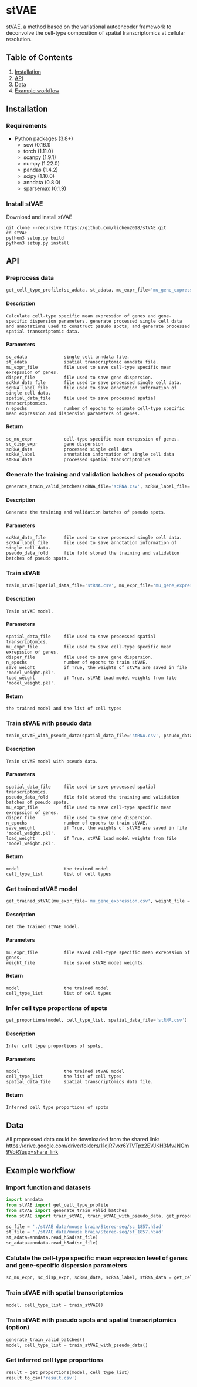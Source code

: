 # stVAE
stVAE, a method based on the variational autoencoder framework to deconvolve the cell-type composition of spatial transcriptomics at cellular resolution.

## Table of Contents
1. [Installation](#installation)
2. [API](#api)
3. [Data](#data)
4. [Example workflow](#example-workflow)
## Installation
### Requirements
- Python packages (3.8+)
  - scvi (0.16.1)
  - torch (1.11.0)
  - scanpy (1.9.1)
  - numpy (1.22.0)
  - pandas (1.4.2)
  - scipy (1.10.0)
  - anndata (0.8.0)
  - sparsemax (0.1.9)


### Install stVAE
Download and install stVAE
```
git clone --recursive https://github.com/lichen2018/stVAE.git
cd stVAE
python3 setup.py build
python3 setup.py install
```
## API
### Preprocess data
```python
get_cell_type_profile(sc_adata, st_adata, mu_expr_file='mu_gene_expression.csv', disper_file='disp_gene_expression.csv', scRNA_data_file='scRNA.csv', scRNA_label_file='scRNA_label.csv', spatial_data_file='stRNA.csv', n_epochs=250)
```
#### Description
  ```
  Calculate cell-type specific mean expression of genes and gene-specific dispersion parameters, generate processed single cell data and annotations used to construct pseudo spots, and generate processed spatial transcriptomic data.
  ```
#### Parameters  
  ```
  sc_adata              single cell anndata file.
  st_adata              spatial transcriptomic anndata file.
  mu_expr_file          file used to save cell-type specific mean exrepssion of genes.
  disper_file           file used to save gene dispersion.
  scRNA_data_file       file used to save processed single cell data.
  scRNA_label_file      file used to save annotation information of single cell data.
  spatial_data_file     file used to save processed spatial transcriptomics.
  n_epochs              number of epochs to esimate cell-type specific mean expression and dispersion parameters of genes.
  ```
#### Return 
  ```
  sc_mu_expr            cell-type specific mean exrepssion of genes.
  sc_disp_expr          gene dispersion
  scRNA_data            processed single cell data
  scRNA_label           annotation information of single cell data
  stRNA_data            processed spatial transcriptomics
  ```

### Generate the training and validation batches of pseudo spots

```python
generate_train_valid_batches(scRNA_file='scRNA.csv', scRNA_label_file='scRNA_label.csv', pseudo_data_path= './batch_data/')
```
#### Description
  ```
  Generate the training and validation batches of pseudo spots.
  ```
#### Parameters  
  ```
  scRNA_data_file       file used to save processed single cell data.
  scRNA_label_file      file used to save annotation information of single cell data.
  pseudo_data_fold      file fold stored the training and validation batches of pseudo spots.  
  ```


### Train stVAE
```python
train_stVAE(spatial_data_file='stRNA.csv', mu_expr_file='mu_gene_expression.csv', disper_file='disp_gene_expression.csv', n_epochs=2000, save_weight=True, load_weight=False)
```
#### Description
  ```
  Train stVAE model.
  ```
#### Parameters  
  ```
  spatial_data_file     file used to save processed spatial transcriptomics.
  mu_expr_file          file used to save cell-type specific mean exrepssion of genes.
  disper_file           file used to save gene dispersion.
  n_epochs              number of epochs to train stVAE.
  save_weight           if True, the weights of stVAE are saved in file 'model_weight.pkl'.
  load_weight           if True, stVAE load model weights from file 'model_weight.pkl'.
  ```
#### Return 
  ```
  the trained model and the list of cell types
  ```

### Train stVAE with pseudo data
```python
train_stVAE_with_pseudo_data(spatial_data_file='stRNA.csv', pseudo_data_fold='./batch_data/', mu_expr_file='mu_gene_expression.csv', disper_file='disp_gene_expression.csv', n_epochs=1000, save_weight=True, load_weight=False)
```
#### Description
  ```
  Train stVAE model with pseudo data.
  ```
#### Parameters  
  ```
  spatial_data_file     file used to save processed spatial transcriptomics.
  pseudo_data_fold      file fold stored the training and validation batches of pseudo spots.  
  mu_expr_file          file used to save cell-type specific mean exrepssion of genes.
  disper_file           file used to save gene dispersion.
  n_epochs              number of epochs to train stVAE.
  save_weight           if True, the weights of stVAE are saved in file 'model_weight.pkl'.
  load_weight           if True, stVAE load model weights from file 'model_weight.pkl'.
  ```
#### Return 
  ```
  model                 the trained model
  cell_type_list        list of cell types
  ```

### Get trained stVAE model
```python
get_trained_stVAE(mu_expr_file='mu_gene_expression.csv', weight_file = 'model_weight.pkl')
```
#### Description
  ```
  Get the trained stVAE model.
  ```
#### Parameters  
  ``` 
  mu_expr_file          file saved cell-type specific mean exrepssion of genes.
  weight_file           file saved stVAE model weights.
  ```
#### Return 
  ```
  model                 the trained model
  cell_type_list        list of cell types
  ```

### Infer cell type proportions of spots
```python
get_proportions(model, cell_type_list, spatial_data_file='stRNA.csv')
```
#### Description
  ```
  Infer cell type proportions of spots.
  ```
#### Parameters  
  ```
  model                 the trained stVAE model
  cell_type_list        the list of cell types
  spatial_data_file     spatial transcriptomics data file.
  ```
#### Return 
  ```
  Inferred cell type proportions of spots
  ```

## Data
All propcessed data could be downloaded from the shared link: https://drive.google.com/drive/folders/11djR7vxr6Y1VTpz2EVJKH3MvJNGm9VoR?usp=share_link  

## Example workflow
### Import function and datasets
```python
import anndata
from stVAE import get_cell_type_profile
from stVAE import generate_train_valid_batches
from stVAE import train_stVAE, train_stVAE_with_pseudo_data, get_proportions

sc_file = './stVAE data/mouse brain/Stereo-seq/sc_1857.h5ad'
st_file = './stVAE data/mouse brain/Stereo-seq/st_1857.h5ad'
st_adata=anndata.read_h5ad(st_file)
sc_adata=anndata.read_h5ad(sc_file)
```

### Calulate the cell-type specific mean expression level of genes and gene-specific dispersion parameters
```python
sc_mu_expr, sc_disp_expr, scRNA_data, scRNA_label, stRNA_data = get_cell_type_profile(sc_adata, st_adata)
```

### Train stVAE with spatial transcriptomics
```python
model, cell_type_list = train_stVAE()
```

### Train stVAE with pseudo spots and spatial transcriptomics (option)
```python
generate_train_valid_batches()
model, cell_type_list = train_stVAE_with_pseudo_data()
```

### Get inferred cell type proportions
```python
result = get_proportions(model, cell_type_list)
result.to_csv('result.csv')
```
